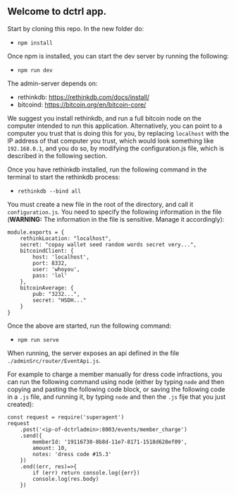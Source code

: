 ## Welcome to dctrl app.

Start by cloning this repo. In the new folder do:
- `npm install`

Once npm is installed, you can start the dev server by running the following:
- `npm run dev`

The admin-server depends on:
- rethinkdb: https://rethinkdb.com/docs/install/
- bitcoind: https://bitcoin.org/en/bitcoin-core/

We suggest you install rethinkdb, and run a full bitcoin node on the computer intended to run this application.  Alternatively, you can point to a computer you trust that is doing this for you, by replacing `localhost` with the IP address of that computer you trust, which would look something like `192.168.0.1`, and you do so, by modifying the configuration.js file, which is described in the following section.

Once you have rethinkdb installed, run the following command in the terminal to start the rethinkdb process:
- `rethinkdb --bind all `

You must create a new file in the root of the directory, and call it `configuration.js`. You need to specify the following information in the file (**WARNING:** The information in the file is sensitive. Manage it accordingly):

```
module.exports = {
    rethinkLocation: "localhost",
    secret: "copay wallet seed random words secret very...",
    bitcoindClient: {
        host: 'localhost',
        port: 8332,
        user: 'whoyou',
        pass: 'lol'
    },
    bitcoinAverage: {
        pub: "3232...",
        secret: "HSDH..."
    }
}
```

Once the above are started, run the following command:
- `npm run serve`

When running, the server exposes an api defined in the file `./adminSrc/router/EventApi.js`.


For example to charge a member manually for dress code infractions, you can run the following command using node (either by typing `node` and then copying and pasting the following code block, or saving the following code in a `.js` file, and running it, by typing `node` and then the `.js` fije that you just created):

```
const request = require('superagent')
request
    .post('<ip-of-dctrladmin>:8003/events/member_charge')
    .send({
        memberId: '19116730-8b8d-11e7-8171-1518d628ef09',
        amount: 10,
        notes: 'dress code #15.3'
    })
    .end((err, res)=>{
        if (err) return console.log({err})
        console.log(res.body)
    })
```
